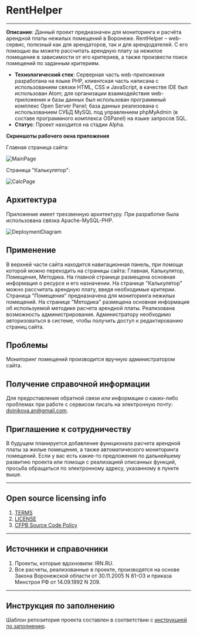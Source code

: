 # RentHelper
----------------

**Описание**:  Данный проект предназначен для мониторинга и расчёта арендной платы нежилых помещений в Воронеже. RentHelper – web-сервис, полезный как для арендаторов, так и для арендодателей. С его помощью вы можете рассчитать арендную плату за нежилое помещение в зависимости от его критериев, а также произвести поиск помещений по заданным критериям.

  - **Технологический стек**: Серверная часть web-приложения разработана на языке PHP, клиентская часть написана с использованием связки HTML, CSS и JavaScript, в качестве IDE был использован Atom; для организации взаимодействия web-приложения и базы данных был использован программный комплекс Open Server Panel; база данных реализована с использованием СУБД MySQL под управлением phpMyAdmin (в составе программного комплекса OSPanel) на языке запросов SQL.
  - **Статус**: Проект находится на стадии Alpha.

**Скриншоты рабочего окна приложения**

Главная страница сайта:

![MainPage](https://github.com/annaeve/docs-management-course/blob/tasks-Doinikova/Task1/page_main.png)

Страница "Калькулятор":

![CalcPage](https://github.com/annaeve/docs-management-course/blob/tasks-Doinikova/Task1/page_calc.png)

## Архитектура

Приложение имеет трехзвенную архитектуру. При разработке была использована связка Apache-MySQL-PHP.

![DeploymentDiagram](https://github.com/annaeve/docs-management-course/blob/tasks-Doinikova/Task1/deployment_diagram.png)

## Применение

В верхней части сайта находится навигационная панель, при помощи которой можно переходить на страницы сайта: Главная, Калькулятор, Помещения, Методика.
На главной странице размещена основная информация о ресурсе и его назначении. На странице "Калькулятор" можно рассчитать арендную плату, введя необходимые критерии. Страница "Помещения" предназначена для мониторинга нежилых помещений. На странице "Методика" размещена основная информация об используемой методике расчета арендной платы.
Реализована возможность администрирования. Администратору необходимо авторизоваться в системе, чтобы получить доступ к редактированию страниц сайта.

## Проблемы

Мониторинг помещений производится вручную администратором сайта.

## Получение справочной информации

Для предоставления обратной связи или информации о каких-либо проблемах при работе с сервисом писать на электронную почту: doinikova.an@gmail.com.

## Приглашение к сотрудничеству

В будущем планируется добавление функционала расчета арендной платы за жилые помещения, а также автоматического мониторинга помещений. Если у вас есть какие-то предложения по дальнейшему развитию проекта или помощи с реализацией описанных функций, просьба обращаться по электронному адресу, указанному в пункте выше.

----

## Open source licensing info

1. [TERMS](TERMS.md)
2. [LICENSE](LICENSE)
3. [CFPB Source Code Policy](https://github.com/cfpb/source-code-policy/)

----

## Источники и справочники

1. Проекты, которые вдохновили: IRN.RU.
2. Все расчеты, реализованные в проекте, производятся на основе Закона Воронежской области от 30.11.2005 N 81-ОЗ и приказа Минстроя РФ от 14.09.1992 N 209.

----

## Инструкция по заполнению

Шаблон репозитория проекта составлен в соответствии с [инструкцией по заполнению](https://github.com/annaeve/docs-management-course/blob/tasks-Doinikova/Task1/README.md).

